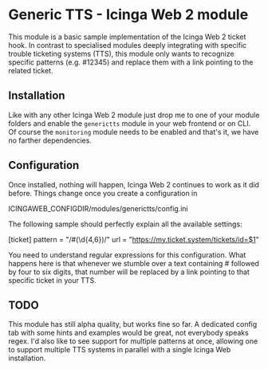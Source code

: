 # Generic TTS - Icinga Web 2 module

This module is a basic sample implementation of the Icinga Web 2 ticket hook. In contrast to specialised modules deeply integrating with specific trouble ticketing systems (TTS), this module only wants to recognize specific patterns (e.g. #12345) and replace them with a link pointing to the related ticket.

## Installation

Like with any other Icinga Web 2 module just drop me to one of your module folders and enable the `generictts` module in your web frontend or on CLI. Of course the `monitoring` module needs to be enabled and that's it, we have no farther dependencies.

## Configuration

Once installed, nothing will happen, Icinga Web 2 continues to work as it did before. Things change once you create a configuration in

  ICINGAWEB_CONFIGDIR/modules/generictts/config.ini

The following sample should perfectly explain all the available settings:

  [ticket]
  pattern = "/#(\d{4,6})/"
  url = "https://my.ticket.system/tickets/id=$1"

You need to understand regular expressions for this configuration. What happens here is that whenever we stumble over a text containing # followed by four to six digits, that number will be replaced by a link pointing to that specific ticket in your TTS.

## TODO

This module has still alpha quality, but works fine so far. A dedicated config tab with some hints and examples would be great, not everybody speaks regex. I'd also like to see support for multiple patterns at once, allowing one to support multiple TTS systems in parallel with a single Icinga Web installation.






